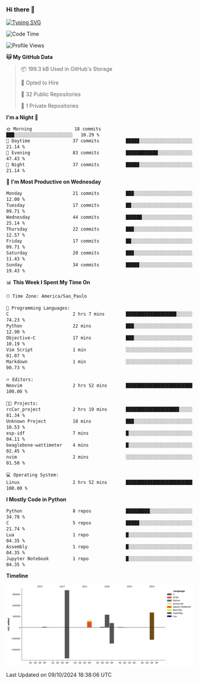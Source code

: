 ### Hi there 👋

<a href="https://git.io/typing-svg"><img src="https://readme-typing-svg.herokuapp.com?font=Fira+Code&duration=2000&pause=100&center=true&vCenter=true&multiline=true&width=720&height=175&lines=Gui's+are+a+lie%2C+they+are+just+front-ends+to+the+shell.;Through+the+shell%2C+I+gain+sudo.;Through+sudo%2C+I+gain+power.;Through+power%2C+I+gain+root.;Through+root%2C+my+chains+are+broken.;uid%3D0+shall+free+me...." alt="Typing SVG" /></a>


<!--START_SECTION:waka-->
![Code Time](http://img.shields.io/badge/Code%20Time-1%2C005%20hrs%2032%20mins-blue)

![Profile Views](http://img.shields.io/badge/Profile%20Views-1-blue)

**🐱 My GitHub Data** 

> 📦 199.3 kB Used in GitHub's Storage 
 > 
> 💼 Opted to Hire
 > 
> 📜 32 Public Repositories 
 > 
> 🔑 1 Private Repositories 
 > 
**I'm a Night 🦉** 

```text
🌞 Morning                18 commits          ███░░░░░░░░░░░░░░░░░░░░░░   10.29 % 
🌆 Daytime                37 commits          █████░░░░░░░░░░░░░░░░░░░░   21.14 % 
🌃 Evening                83 commits          ████████████░░░░░░░░░░░░░   47.43 % 
🌙 Night                  37 commits          █████░░░░░░░░░░░░░░░░░░░░   21.14 % 
```
📅 **I'm Most Productive on Wednesday** 

```text
Monday                   21 commits          ███░░░░░░░░░░░░░░░░░░░░░░   12.00 % 
Tuesday                  17 commits          ██░░░░░░░░░░░░░░░░░░░░░░░   09.71 % 
Wednesday                44 commits          ██████░░░░░░░░░░░░░░░░░░░   25.14 % 
Thursday                 22 commits          ███░░░░░░░░░░░░░░░░░░░░░░   12.57 % 
Friday                   17 commits          ██░░░░░░░░░░░░░░░░░░░░░░░   09.71 % 
Saturday                 20 commits          ███░░░░░░░░░░░░░░░░░░░░░░   11.43 % 
Sunday                   34 commits          █████░░░░░░░░░░░░░░░░░░░░   19.43 % 
```


📊 **This Week I Spent My Time On** 

```text
🕑︎ Time Zone: America/Sao_Paulo

💬 Programming Languages: 
C                        2 hrs 7 mins        ███████████████████░░░░░░   74.23 % 
Python                   22 mins             ███░░░░░░░░░░░░░░░░░░░░░░   12.90 % 
Objective-C              17 mins             ███░░░░░░░░░░░░░░░░░░░░░░   10.19 % 
Vim Script               1 min               ░░░░░░░░░░░░░░░░░░░░░░░░░   01.07 % 
Markdown                 1 min               ░░░░░░░░░░░░░░░░░░░░░░░░░   00.73 % 

🔥 Editors: 
Neovim                   2 hrs 52 mins       █████████████████████████   100.00 % 

🐱‍💻 Projects: 
rcCar_project            2 hrs 19 mins       ████████████████████░░░░░   81.34 % 
Unknown Project          18 mins             ███░░░░░░░░░░░░░░░░░░░░░░   10.53 % 
esp-idf                  7 mins              █░░░░░░░░░░░░░░░░░░░░░░░░   04.11 % 
beaglebone-wattimeter    4 mins              █░░░░░░░░░░░░░░░░░░░░░░░░   02.45 % 
nvim                     2 mins              ░░░░░░░░░░░░░░░░░░░░░░░░░   01.58 % 

💻 Operating System: 
Linux                    2 hrs 52 mins       █████████████████████████   100.00 % 
```

**I Mostly Code in Python** 

```text
Python                   8 repos             █████████░░░░░░░░░░░░░░░░   34.78 % 
C                        5 repos             █████░░░░░░░░░░░░░░░░░░░░   21.74 % 
Lua                      1 repo              █░░░░░░░░░░░░░░░░░░░░░░░░   04.35 % 
Assembly                 1 repo              █░░░░░░░░░░░░░░░░░░░░░░░░   04.35 % 
Jupyter Notebook         1 repo              █░░░░░░░░░░░░░░░░░░░░░░░░   04.35 % 
```



**Timeline**

![Lines of Code chart](https://raw.githubusercontent.com/Gedankenn/Gedankenn/main/assets/bar_graph.png)


 Last Updated on 09/10/2024 18:38:06 UTC
<!--END_SECTION:waka-->
